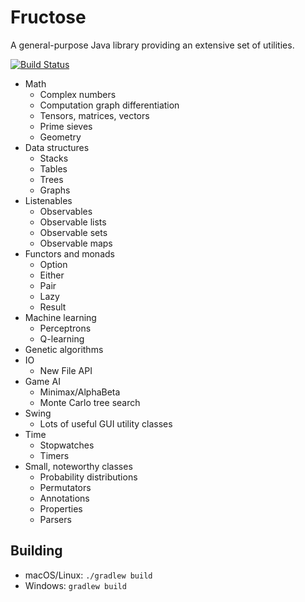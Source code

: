 # Fructose
A general-purpose Java library providing an extensive set of utilities.

[![Build Status](https://travis-ci.org/fwcd/fructose.svg?branch=master)](https://travis-ci.org/fwcd/fructose)

* Math
    * Complex numbers
    * Computation graph differentiation
    * Tensors, matrices, vectors
    * Prime sieves
    * Geometry
* Data structures
    * Stacks
    * Tables
    * Trees
    * Graphs
* Listenables
    * Observables
    * Observable lists
    * Observable sets
    * Observable maps
* Functors and monads
    * Option
    * Either
    * Pair
    * Lazy
    * Result
* Machine learning
    * Perceptrons
    * Q-learning
* Genetic algorithms
* IO
    * New File API
* Game AI
    * Minimax/AlphaBeta
    * Monte Carlo tree search
* Swing
    * Lots of useful GUI utility classes
* Time
    * Stopwatches
    * Timers
* Small, noteworthy classes
    * Probability distributions
    * Permutators
    * Annotations
    * Properties
    * Parsers

## Building
* macOS/Linux: `./gradlew build`
* Windows: `gradlew build`
